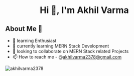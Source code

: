 <h1 align="center">Hi 👋, I'm Akhil Varma</h1>

## About Me :wave:

- 👋 learning Enthusiast 
- 🌱 currently learning MERN Stack Development
- 💞️ looking to collaborate on MERN Stack related Projects
- 📫 How to reach me - @akhilvarma2378@gmail.com


<p ><img align="left" src="https://github-readme-stats.vercel.app/api/top-langs?username=akhilvarma2378&show_icons=true&locale=en&layout=compact" alt="akhilvarma2378" /></p>



